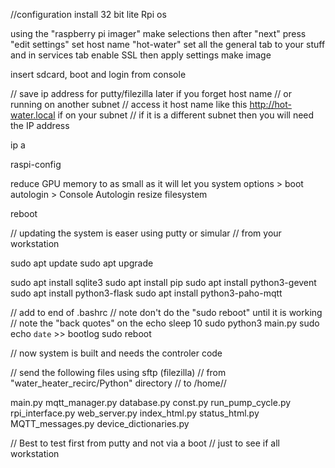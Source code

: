 //configuration
install 32 bit lite Rpi os

using the "raspberry pi imager"
make selections then after "next"
press "edit settings"
set host name "hot-water"
set all the general tab to your stuff
and in services tab enable SSL
then apply settings make image

insert sdcard, 
boot and login from console

// save ip address for putty/filezilla later if you forget host name 
// or running on another subnet
// access it host name like this http://hot-water.local if on your subnet
// if it is a different subnet then you will need the IP address

ip a

raspi-config

reduce GPU memory to as small as it will let you
system options > boot autologin > Console Autologin
resize filesystem

reboot

// updating the system is easer using putty or simular
// from your workstation

sudo apt update
sudo apt upgrade

sudo apt install sqlite3
sudo apt install pip
sudo apt install python3-gevent
sudo apt install python3-flask
sudo apt install python3-paho-mqtt

// add to end of .bashrc
// note don't do the "sudo reboot" until it is working
// note the "back quotes" on the echo
sleep 10
sudo python3 main.py
sudo echo `date` >> bootlog
sudo reboot

// now system is built and needs the controler code

// send the following files using sftp (filezilla)
// from "water_heater_recirc/Python" directory
// to /home/<username>/ 

main.py
mqtt_manager.py
database.py
const.py
run_pump_cycle.py
rpi_interface.py
web_server.py
index_html.py
status_html.py
MQTT_messages.py
device_dictionaries.py

// Best to test first from putty and not via a boot
// just to see if all workstation










